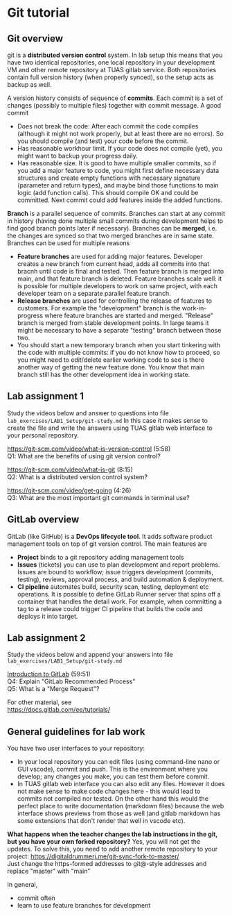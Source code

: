 # Git tutorial

## Git overview

git is a <b>distributed version control</b> system. In lab setup this means that you have two identical repositories, one local repository in your development VM and other remote repository at TUAS gitlab service. Both repositories contain full version history (when properly synced), so the setup acts as backup as well.

A version history consists of sequence of <b>commits</b>. Each commit is a set of changes (possibly to multiple files) together with commit message. A good commit  
- Does not break the code: After each commit the code compiles (although it might not work properly, but at least there are no errors). So you should compile (and test) your code before the commit.
- Has reasonable workhour limit. If your code does not compile (yet), you might want to backup your progress daily.
- Has reasonable size. It is good to have multiple smaller commits, so if you add a major feature to code, you might first define necessary data structures and create empty functions with necessary signature (parameter and return types), and maybe bind those functions to main logic (add function calls). This should compile OK and could be committed. Next commit could add features inside the added functions.  

<b>Branch</b> is a parallel sequence of commits. Branches can start at any commit in history (having done multiple small commits during development helps to find good branch points later if necessary). Branches can be <b>merged</b>, i.e. the changes are synced so that two merged branches are in same state. Branches can be used for multiple reasons
- <b>Feature branches</b> are used for adding major features. Developer creates a new branch from current head, adds all commits into that bracnh until code is final and tested. Then feature branch is merged into main, and that feature branch is deleted. Feature branches scale well: it is possible for multiple developers to work on same project, with each developer team on a separate parallel feature branch.
- <b>Release branches</b> are used for controlling the release of features to customers. For example the "development" branch is the work-in-progress where feature branches are started and merged. "Release" branch is merged from stable development points. In large teams it might be necessary to have a separate "testing" branch between those two.
- You should start a new temporary branch when you start tinkering with the code with multiple commits: if you do not know how to proceed, so you might need to edit/delete earlier working code to see is there another way of getting the new feature done. You know that main branch still has the other development idea in working state.

## Lab assignment 1

Study the videos below and answer to questions into file `lab_exercises/LAB1_Setup/git-study.md`
In this case it makes sense to create the file and write the answers using TUAS gitlab web interface to your personal repository. 

https://git-scm.com/video/what-is-version-control (5:58)  
Q1: What are the benefits of using git version control?

https://git-scm.com/video/what-is-git (8:15)  
Q2: What is a distributed version control system?

https://git-scm.com/video/get-going (4:26)  
Q3: What are the most important git commands in terminal use?


## GitLab overview

GitLab (like GitHub) is a <b>DevOps lifecycle tool</b>. It adds software product management tools on top of git version control. The main features are
- <b>Project</b> binds to a git repository adding management tools
- <b>Issues</b> (tickets) you can use to plan development and report problems. Issues are bound to workflow; issue triggers development (commits, testing), reviews, approval process, and build automation & deployment.
- <b>CI pipeline</b> automates build, security scan, testing, deployment etc operations. It is possible to define GitLab Runner server that spins off a container that handles the detail work. For example, when committing a tag to a release could trigger CI pipeline that builds the code and deploys it into target.

## Lab assignment 2

Study the videos below and append your answers into file `lab_exercises/LAB1_Setup/git-study.md`

[Introduction to GitLab](https://youtu.be/_4SmIyQ5eis?t=90) (59:51)  
Q4: Explain "GitLab Recommended Process"  
Q5: What is a "Merge Request"?

For other material, see   
https://docs.gitlab.com/ee/tutorials/  


## General guidelines for lab work

You have two user interfaces to your repository:
- In your local repository you can edit files (using command-line nano or GUI vscode), commit and push. This is the environment where you develop; any changes you make, you can test them before commit.
- In TUAS gitlab web interface you can also edit any files. However it does not make sense to make code changes here - this would lead to commits not compiled nor tested. On the other hand this would the perfect place to write documentation (markdown files) because the web interface shows previews from those as well (and gitlab markdown has some extensions that don't render that well in vscode etc).  

**What happens when the teacher changes the lab instructions in the git, but you have your own forked repository?** Yes, you will not get the updates. To solve this, you need to add another remote repository to your project: https://digitaldrummerj.me/git-sync-fork-to-master/  
Just change the https-formed addresses to git@-style addresses and replace "master" with "main"


In general,
- commit often
- learn to use feature branches for development

